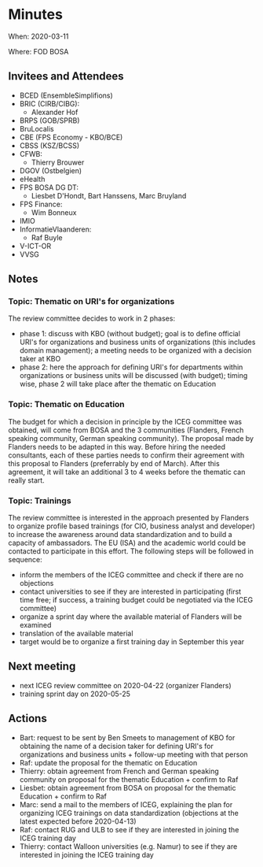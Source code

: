 # Minutes
When: 2020-03-11

Where: FOD BOSA

## Invitees and Attendees
- BCED (EnsembleSimplifions)
- BRIC (CIRB/CIBG):                    
  - Alexander Hof
- BRPS (GOB/SPRB)
- BruLocalis
- CBE (FPS Economy - KBO/BCE)
- CBSS (KSZ/BCSS)
- CFWB: 
  - Thierry Brouwer
- DGOV (Ostbelgien)
- eHealth
- FPS BOSA DG DT:                      
  - Liesbet D'Hondt, Bart Hanssens, Marc Bruyland
- FPS Finance:                         
  - Wim Bonneux
- IMIO
- InformatieVlaanderen:                
  - Raf Buyle
- V-ICT-OR
- VVSG

## Notes

### Topic: Thematic on URI's for organizations
The review committee decides to work in 2 phases:
- phase 1: discuss with KBO (without budget); goal is to define official URI's for organizations and business units of organizations (this includes domain management); a meeting needs to be organized with a decision taker at KBO
- phase 2: here the approach for defining URI's for departments within organizations or business units will be discussed (with budget); timing wise, phase 2 will take place after the thematic on Education

### Topic: Thematic on Education
The budget for which a decision in principle by the ICEG committee was obtained, will come from BOSA and the 3 communities (Flanders, French speaking community, German speaking community). The proposal made by Flanders needs to be adapted in this way.
Before hiring the needed consultants, each of these parties needs to confirm their agreement with this proposal to Flanders (preferrably by end of March). After this agreement, it will take an additional 3 to 4 weeks before the thematic can really start.

### Topic: Trainings
The review committee is interested in the approach presented by Flanders to organize profile based trainings (for CIO, business analyst and developer) to increase the awareness around data standardization and to build a capacity of ambassadors.
The EU (ISA) and the academic world could be contacted to participate in this effort.
The following steps will be followed in sequence:
- inform the members of the ICEG committee and check if there are no objections
- contact universities to see if they are interested in participating (first time free; if success, a training budget could be negotiated via the ICEG committee)
- organize a sprint day where the available material of Flanders will be examined 
- translation of the available material
- target would be to organize a first training day in September this year

## Next meeting
- next ICEG review committee on 2020-04-22 (organizer Flanders)
- training sprint day on 2020-05-25

## Actions
- Bart: request to be sent by Ben Smeets to management of KBO for obtaining the name of a decision taker for defining URI's for organizations and business units + follow-up meeting with that person  
- Raf: update the proposal for the thematic on Education
- Thierry: obtain agreement from French and German speaking community on proposal for the thematic Education + confirm to Raf
- Liesbet: obtain agreement from BOSA on proposal for the thematic Education + confirm to Raf
- Marc: send a mail to the members of ICEG, explaining the plan for organizing ICEG trainings on data standardization (objections at the latest expected before 2020-04-13)
- Raf: contact RUG and ULB to see if they are interested in joining the ICEG training day
- Thierry: contact Walloon universities (e.g. Namur) to see if they are interested in joining the ICEG training day
